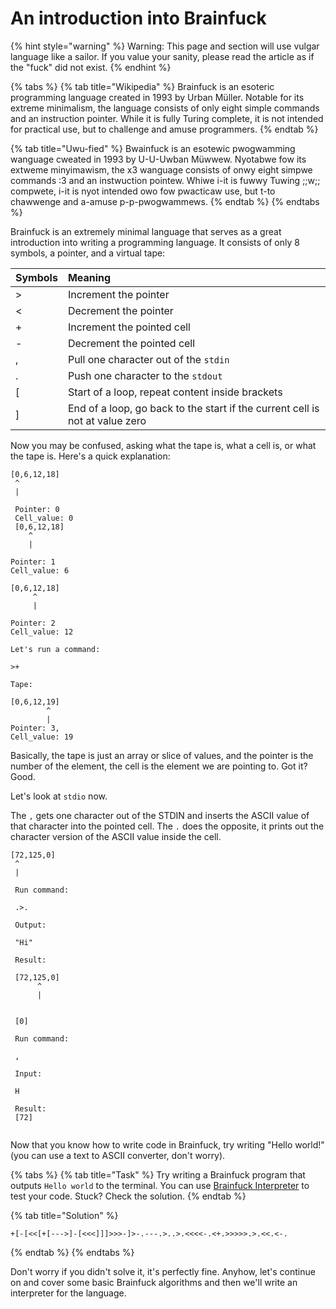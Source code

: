 # An introduction into Brainfuck

{% hint style="warning" %}
Warning: This page and section will use vulgar language like a sailor. If you value your sanity, please read the article as if the "fuck" did not exist.
{% endhint %}

{% tabs %}
{% tab title="Wikipedia" %}
Brainfuck is an esoteric programming language created in 1993 by Urban Müller. Notable for its extreme minimalism, the language consists of only eight simple commands and an instruction pointer. While it is fully Turing complete, it is not intended for practical use, but to challenge and amuse programmers.
{% endtab %}

{% tab title="Uwu-fied" %}
Bwainfuck is an esotewic pwogwamming wanguage cweated in 1993 by U-U-Uwban Müwwew. Nyotabwe fow its extweme minyimawism, the x3 wanguage consists of onwy eight simpwe commands :3 and an instwuction pointew. Whiwe i-it is fuwwy Tuwing ;;w;; compwete, i-it is nyot intended owo fow pwacticaw use, but t-to chawwenge and a-amuse p-p-pwogwammews.
{% endtab %}
{% endtabs %}

Brainfuck is an extremely minimal language that serves as a great introduction into writing a programming language. It consists of only 8 symbols, a pointer, and a virtual tape:

| Symbols | Meaning |
| :--- | :--- |
| &gt; | Increment the pointer |
| &lt; | Decrement the pointer |
| + | Increment the pointed cell |
| - | Decrement the pointed cell |
| , | Pull one character out of the `stdin` |
| . | Push one character to the `stdout` |
| \[ | Start of a loop, repeat content inside brackets |
| \] | End of a loop, go back to the start if the current cell is not at value zero |

Now you may be confused, asking what the tape is, what a cell is, or what the tape is. Here's a quick explanation:

```text
[0,6,12,18]
 ^
 |
 
 Pointer: 0
 Cell_value: 0 
 [0,6,12,18]
    ^
    |

Pointer: 1
Cell_value: 6

[0,6,12,18]
     ^
     |
     
Pointer: 2
Cell_value: 12

Let's run a command:

>+

Tape:

[0,6,12,19]
        ^
        |
Pointer: 3,
Cell_value: 19
```

Basically, the tape is just an array or slice of values, and the pointer is the number of the element, the cell is the element we are pointing to. Got it? Good.



Let's look at `stdio` now. 

The `,` gets one character out of the STDIN and inserts the ASCII value of that character into the pointed cell. The `.` does the opposite, it prints out the character version of the ASCII value inside the cell.

```text
[72,125,0]
 ^
 |
 
 Run command:
 
 .>.

 Output:

 "Hi"
 
 Result:
 
 [72,125,0]
      ^
      |
 
 
 [0]
 
 Run command:
 
 ,
 
 Input:
 
 H
 
 Result:
 [72]
 
```

Now that you know how to write code in Brainfuck, try writing "Hello world!" \(you can use a text to ASCII converter, don't worry\).

{% tabs %}
{% tab title="Task" %}
Try writing a Brainfuck program that outputs `Hello world` to the terminal. You can use [Brainfuck Interpreter](https://copy.sh/brainfuck/) to test your code. Stuck? Check the solution.
{% endtab %}

{% tab title="Solution" %}
```text
+[-[<<[+[--->]-[<<<]]]>>>-]>-.---.>..>.<<<<-.<+.>>>>>.>.<<.<-.
```
{% endtab %}
{% endtabs %}

Don't worry if you didn't solve it, it's perfectly fine. Anyhow, let's continue on and cover some basic Brainfuck algorithms and then we'll write an interpreter for the language.

